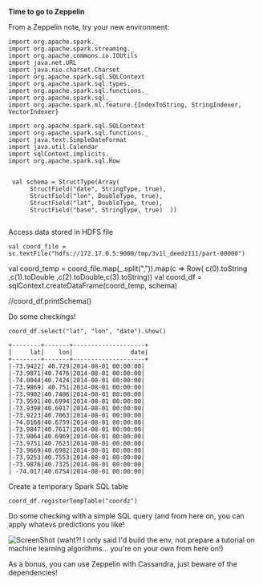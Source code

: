 
<b> Time to go to Zeppelin </b>

From a Zeppelin note, try your new environment:

```
import org.apache.spark._
import org.apache.spark.streaming._
import org.apache.commons.io.IOUtils
import java.net.URL
import java.nio.charset.Charset
import org.apache.spark.sql.SQLContext
import org.apache.spark.sql.types._
import org.apache.spark.sql.functions._
import org.apache.spark.sql._
import org.apache.spark.ml.feature.{IndexToString, StringIndexer, VectorIndexer}

import org.apache.spark.sql.SQLContext
import org.apache.spark.sql.functions._
import java.text.SimpleDateFormat
import java.util.Calendar
import sqlContext.implicits._
import org.apache.spark.sql.Row


 val schema = StructType(Array(
      StructField("date", StringType, true),
      StructField("lon", DoubleType, true),
      StructField("lat", DoubleType, true),
      StructField("base", StringType, true)  ))


```

Access data stored in HDFS file

```
val coord_file = sc.textFile("hdfs://172.17.0.5:9000/tmp/3v1l_deedz111/part-00000")
```

val coord_temp = coord_file.map(_.split(",")).map(c => Row( c(0).toString ,c(1).toDouble ,c(2).toDouble,c(3).toString))
val coord_df = sqlContext.createDataFrame(coord_temp, schema)

//coord_df.printSchema()


Do some checkings!

```
coord_df.select("lat", "lon", "date").show()

+--------+-------+--------------------+
|     lat|    lon|                date|
+--------+-------+--------------------+
|-73.9422| 40.729|2014-08-01 00:00:00|
|-73.9871|40.7476|2014-08-01 00:00:00|
|-74.0044|40.7424|2014-08-01 00:00:00|
|-73.9869| 40.751|2014-08-01 00:00:00|
|-73.9902|40.7406|2014-08-01 00:00:00|
|-73.9591|40.6994|2014-08-01 00:00:00|
|-73.9398|40.6917|2014-08-01 00:00:00|
|-73.9223|40.7063|2014-08-01 00:00:00|
|-74.0168|40.6759|2014-08-01 00:00:00|
|-73.9847|40.7617|2014-08-01 00:00:00|
|-73.9064|40.6969|2014-08-01 00:00:00|
|-73.9751|40.7623|2014-08-01 00:00:00|
|-73.9669|40.6982|2014-08-01 00:00:00|
|-73.9253|40.7553|2014-08-01 00:00:00|
|-73.9876|40.7325|2014-08-01 00:00:00|
| -74.017|40.6754|2014-08-01 00:00:00|

```
Create a temporary Spark SQL table 

```
coord_df.registerTempTable("coordz")

```


Do some checking with a simple SQL query (and from here on, you can apply whatevs predictions you like!


![ScreenShot](https://github.com/Satanette/test/blob/master/do_a_flip.png)
(waht?! I only said I'd build the env, not prepare a tutorial on machine learning algorithms... you're on your own from here on!)

As a bonus, you can use Zeppelin with Cassandra, just beware of the dependencies! 
